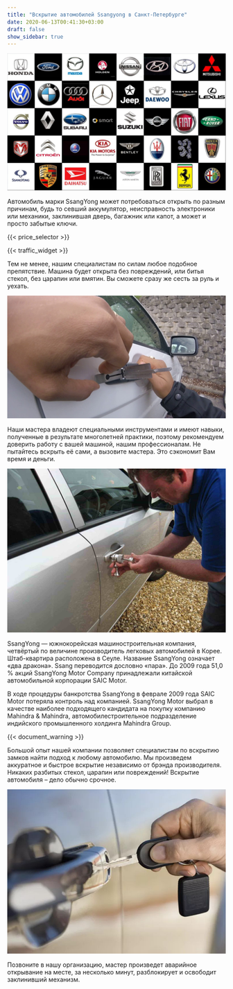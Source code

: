 ```yaml
---
title: "Вскрытие автомобилей Ssangyong в Санкт-Петербурге"
date: 2020-06-13T00:41:30+03:00
draft: false
show_sidebar: true
---
```


![логотипы авто](../car_logo.jpg)

Автомобиль марки SsangYong может потребоваться открыть по разным причинам, будь то севший аккумулятор, неисправность электроники или механики, заклинившая дверь, багажник или капот, а может и просто забытые ключи. 

{{< price_selector >}}

{{< traffic_widget >}}

Тем не менее, нашим специалистам по силам любое подобное препятствие. Машина будет открыта без повреждений, или битья стекол, без царапин или вмятин. Вы сможете сразу же сесть за руль и уехать.

![вскрытие машины без повреждений](../car.jpg)

Наши мастера владеют специальными инструментами и имеют навыки, полученные в результате многолетней практики, поэтому рекомендуем доверить работу с вашей машиной, нашим профессионалам. Не пытайтесь вскрыть её сами, а вызовите мастера. Это сэкономит Вам время и деньги.

![процесс вскртия авто](../car_open.jpg)

SsangYong — южнокорейская машиностроительная компания, четвёртый по величине производитель легковых автомобилей в Корее. Штаб-квартира расположена в Сеуле. Название SsangYong означает «два дракона». Ssang переводится дословно «пара». До 2009 года 51,0 % акций SsangYong Motor Company принадлежали китайской автомобильной корпорации SAIC Motor. 

В ходе процедуры банкротства SsangYong в феврале 2009 года SAIC Motor потеряла контроль над компанией. SsangYong Motor выбрал в качестве наиболее подходящего кандидата на покупку компанию Mahindra & Mahindra, автомобилестроительное подразделение индийского промышленного холдинга Mahindra Group.

{{< document_warning >}}

Большой опыт нашей компании позволяет специалистам по вскрытию замков найти подход к любому автомобилю. Мы произведем аккуратное и быстрое вскрытие независимо от брэнда производителя. Никаких разбитых стекол, царапин или повреждений! Вскрытие автомобиля – дело обычно срочное. 

![ключ от авто](../car_key.jpg)

Позвоните в нашу организацию, мастер произведет аварийное открывание на месте, за несколько минут, разблокирует и освободит заклинивший механизм.
